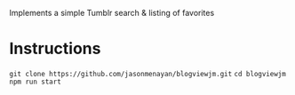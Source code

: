 Implements a simple Tumblr search & listing of favorites

# Instructions

`git clone https://github.com/jasonmenayan/blogviewjm.git`
`cd blogviewjm`
`npm run start`

